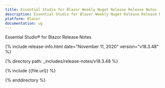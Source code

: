 ```yaml
---
title: Essential Studio for Blazor Weekly Nuget Release Release Notes  
description: Essential Studio for Blazor Weekly Nuget Release Release Notes  
platform: Blazor
documentation: ug
---
```


Essential Studio&reg; for Blazor  Release Notes  

{% include release-info.html date="November 11, 2020"  version="v18.3.48" %} 

{% directory path: _includes/release-notes/v18.3.48 %}

{% include {{file.url}} %}

{% enddirectory %}

